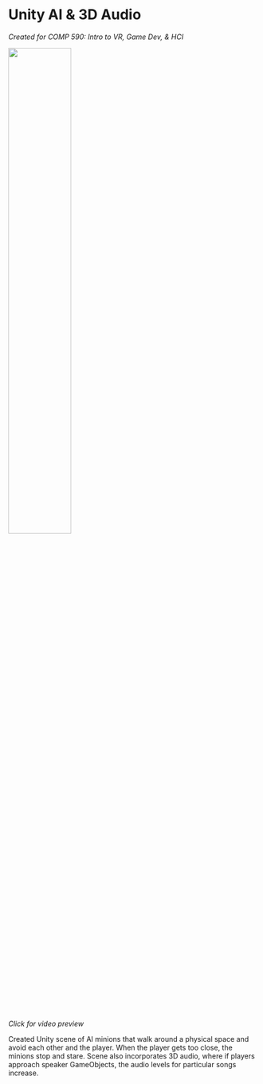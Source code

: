# Unity AI & 3D Audio
*Created for COMP 590: Intro to VR, Game Dev, & HCI*

[<img src="https://img.youtube.com/vi/suGXpoVHNP0/maxresdefault.jpg" width="50%">](https://youtu.be/suGXpoVHNP0)  
*Click for video preview*

Created Unity scene of AI minions that walk around a physical space and avoid each other and the player. When the player gets too close, the minions stop and stare. Scene also incorporates 3D audio, where if players approach speaker GameObjects, the audio levels for particular songs increase.
